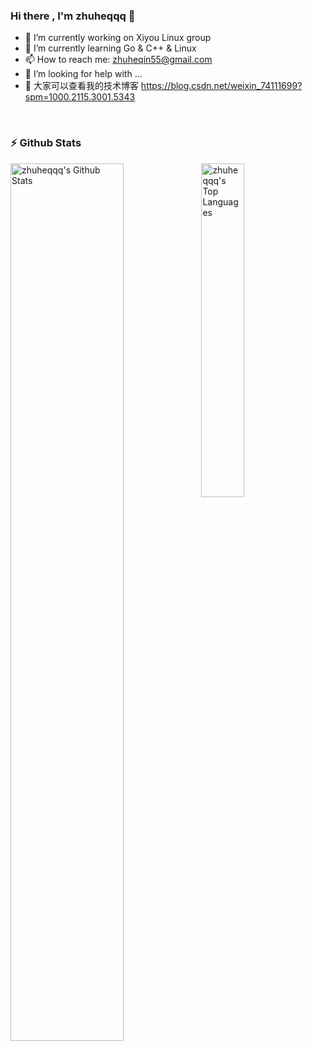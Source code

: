 ### Hi there , I'm zhuheqqq 👋



- 🔭 I’m currently working on Xiyou Linux group
- 🌱 I’m currently learning Go & C++ & Linux
- 📫 How to reach me: zhuheqin55@gmail.com
- 🤔 I’m looking for help with ...
- 💬 大家可以查看我的技术博客 https://blog.csdn.net/weixin_74111699?spm=1000.2115.3001.5343


<br>


### :zap: Github Stats

  <img align="left" src="https://github-readme-stats.sumanth-talluri.vercel.app/api?username=zhuheqqq&show_icons=true&title_color=fff&icon_color=79ff97&text_color=efefef&bg_color=24292e" alt="zhuheqqq's Github Stats" width="60%">
  
<img src="https://github-readme-stats.vercel.app/api/top-langs/?username=zhuheqqq&theme=tokyonight" width="37%" alt="zhuheqqq's Top Languages">


<br>

